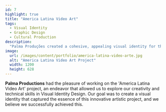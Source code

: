 ```yaml
---
id: 7
highlight: true
title: "America Latina Video Art"
tags:
  - Visual Identity
  - Graphic Design
  - Cultural Production
description:
  "Palma Produções created a cohesive, appealing visual identity for the 'America Latina Video Art' project, reflecting its innovative artistic essence."
image:
  url: /images/content/portfolio/america-latina-video-arte.jpg
  alt: "America Latina Video Art Project"
  width: 1200
  height: 628
---
```

**Palma Productions** had the pleasure of working on the 'America Latina Video Art' project, an endeavor that allowed us to explore our creativity and technical skills in Visual Identity Design. Our goal was to create a visual identity that captured the essence of this innovative artistic project, and we believe we successfully achieved this.
